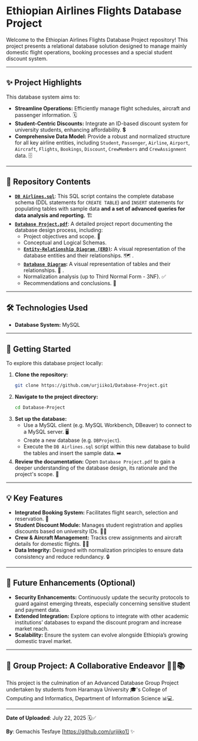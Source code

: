 # Ethiopian Airlines Flights Database Project

Welcome to the Ethiopian Airlines Flights Database Project repository\! This project presents a relational database solution designed to manage mainly domestic flight operations, booking processes and a special student discount system.

-----

## ✨ Project Highlights

This database system aims to:

  * **Streamline Operations:** Efficiently manage flight schedules, aircraft and passenger information. 🗓️
  * **Student-Centric Discounts:** Integrate an ID-based discount system for university students, enhancing affordability. 💲
  * **Comprehensive Data Model:** Provide a robust and normalized structure for all key airline entities, including `Student`, `Passenger`, `Airline`, `Airport`, `Aircraft`, `Flights`, `Bookings`, `Discount`, `CrewMembers` and `CrewAssignment` data. 🗄️

-----

## 📂 Repository Contents

  * **[`DB Airlines.sql`](https://github.com/urjiiko1/Database-Project/blob/main/DB%20Airlines.sql)**: This SQL script contains the complete database schema (DDL statements for `CREATE TABLE`) and `INSERT` statements for populating tables with sample data **and a set of advanced queries for data analysis and reporting.** 🏗️
  * **[`Database Project.pdf`](https://github.com/urjiiko1/Database-Project/blob/main/Database%20Project.pdf )**: A detailed project report documenting the database design process, including:
      * Project objectives and scope. 🎯
      * Conceptual and Logical Schemas.
      * **[`Entity-Relationship Diagram (ERD)`](https://github.com/urjiiko1/Database-Project/blob/main/Entity%20Relationship%20Diagram.png ):** A visual representation of the database entities and their relationships. 🗺️ .
      * **[`Database Diagram`](https://github.com/urjiiko1/Database-Project/blob/main/Database%20Diagram.png):** A visual representation of tables and their relationships. 🧩 .
      * Normalization analysis (up to Third Normal Form - 3NF). ✅
      * Recommendations and conclusions. 📝

-----

## 🛠️ Technologies Used

  * **Database System:** MySQL

-----

## 🚀 Getting Started

To explore this database project locally:

1.  **Clone the repository:**
    ```bash
    git clone https://github.com/urjiiko1/Database-Project.git
    ```
2.  **Navigate to the project directory:**
    ```bash
    cd Database-Project
    ```
3.  **Set up the database:**
      * Use a MySQL client (e.g. MySQL Workbench, DBeaver) to connect to a MySQL server. 🖥️
      * Create a new database (e.g. `DBProject`).
      * Execute the `DB Airlines.sql` script within this new database to build the tables and insert the sample data. ➡️
4.  **Review the documentation:** Open `Database Project.pdf` to gain a deeper understanding of the database design, its rationale and the project's scope. 📖

-----

## 💡 Key Features

  * **Integrated Booking System:** Facilitates flight search, selection and reservation. 🎫
  * **Student Discount Module:** Manages student registration and applies discounts based on university IDs. 🧑‍🎓
  * **Crew & Aircraft Management:** Tracks crew assignments and aircraft details for domestic flights. 🧑‍✈️
  * **Data Integrity:** Designed with normalization principles to ensure data consistency and reduce redundancy. 🔒

-----

## 🚀 Future Enhancements (Optional)

  * **Security Enhancements:** Continuously update the security protocols to guard against emerging threats, especially concerning sensitive student and payment data.
  * **Extended Integration:** Explore options to integrate with other academic institutions’ databases to expand the discount program and increase market reach.
  * **Scalability:** Ensure the system can evolve alongside Ethiopia’s growing domestic travel market.

-----

## 🤝 Group Project: A Collaborative Endeavor 🧑‍💻📚
This project is the culmination of an Advanced Database Group Project undertaken by students from Haramaya University 🎓's College of Computing and Informatics, Department of Information Science 📊💻. 


-----

**Date of Uploaded**: July 22, 2025 🗓️✅

**By**: Gemachis Tesfaye [https://github.com/urjiiko1] ✨
